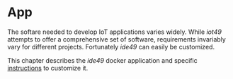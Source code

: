 # App

The softare needed to develop IoT applications varies widely. While *iot49* attempts to offer a comprehensive set of software, requirements invariably vary for different projects. Fortunately *ide49* can easily be customized.

This chapter describes the *ide49* docker application and specific [instructions](app/customize.ipynb) to customize it.